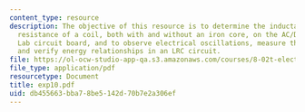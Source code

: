```yaml
---
content_type: resource
description: The objective of this resource is to determine the inductance and internal
  resistance of a coil, both with and without an iron core, on the AC/DC Electronics
  Lab circuit board, and to observe electrical oscillations, measure their frequencies,
  and verify energy relationships in an LRC circuit.
file: https://ol-ocw-studio-app-qa.s3.amazonaws.com/courses/8-02t-electricity-and-magnetism-spring-2005/db455663bba78be5142d70b7e2a306ef_exp10.pdf
file_type: application/pdf
resourcetype: Document
title: exp10.pdf
uid: db455663-bba7-8be5-142d-70b7e2a306ef
---
```

